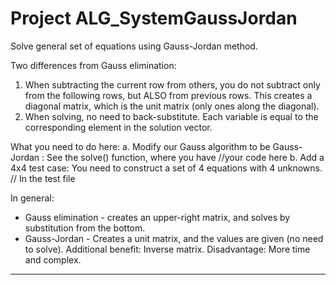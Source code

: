 # Project ALG_SystemGaussJordan

Solve general set of equations using Gauss-Jordan method.

Two differences from Gauss elimination:
1. When subtracting the current row from others, you do not subtract only from 
the following rows, but ALSO from previous rows. This creates a diagonal matrix, 
which is the unit matrix (only ones along the diagonal).
2. When solving, no need to back-substitute. Each variable is equal to the 
corresponding element in the solution vector.

What you need to do here:
a. Modify our Gauss algorithm to be Gauss-Jordan  : See the solve() function, where you have //your code here
b. Add a 4x4 test case: You need to construct a set of 4 equations with 4 unknowns.  // In the test file
 
In general:
* Gauss elimination - creates an upper-right matrix, and solves by substitution from the bottom.
* Gauss-Jordan - Creates a unit matrix, and the values are given (no need to solve). 
Additional benefit: Inverse matrix. Disadvantage: More time and complex.



---




